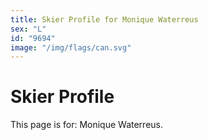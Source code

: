 ```yaml
---
title: Skier Profile for Monique Waterreus
sex: "L"
id: "9694"
image: "/img/flags/can.svg" 
---
```


# Skier Profile

This page is for: Monique Waterreus.
    